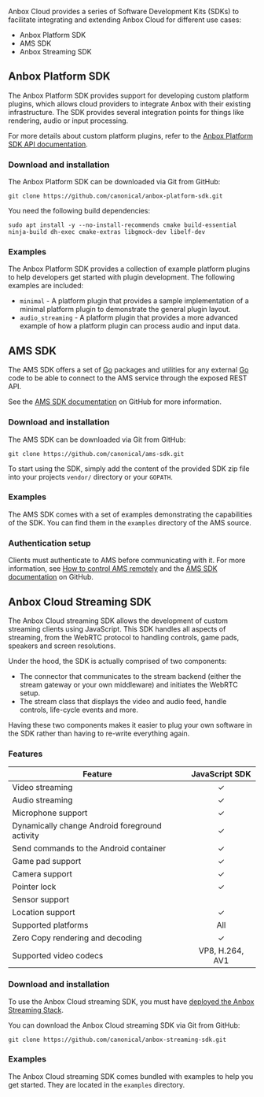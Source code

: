 Anbox Cloud provides a series of Software Development Kits (SDKs) to facilitate integrating and extending Anbox Cloud for different use cases:

- Anbox Platform SDK
- AMS SDK
- Anbox Streaming SDK

## Anbox Platform SDK

The Anbox Platform SDK provides support for developing custom platform plugins, which allows cloud providers to integrate Anbox with their existing infrastructure. The SDK provides several integration points for things like rendering, audio or input processing.

For more details about custom platform plugins, refer to the [Anbox Platform SDK API documentation](https://canonical.github.io/anbox-cloud.github.com/latest/anbox-platform-sdk/).

### Download and installation

The Anbox Platform SDK can be downloaded via Git from GitHub:

    git clone https://github.com/canonical/anbox-platform-sdk.git

You need the following build dependencies:

    sudo apt install -y --no-install-recommends cmake build-essential ninja-build dh-exec cmake-extras libgmock-dev libelf-dev

### Examples

The Anbox Platform SDK provides a collection of example platform plugins to help developers get started with plugin development. The following examples are included:

* `minimal` - A platform plugin that provides a sample implementation of a minimal platform plugin to demonstrate the general plugin layout.
* `audio_streaming` - A platform plugin that provides a more advanced example of how a platform plugin can process audio and input data.

## AMS SDK

The AMS SDK offers a set of [Go](https://golang.org/) packages and utilities for any external [Go](https://golang.org/) code to be able to connect to the AMS service through the exposed REST API.

See the [AMS SDK documentation](https://github.com/canonical/ams-sdk) on GitHub for more information.

### Download and installation

The AMS SDK can be downloaded via Git from GitHub:

    git clone https://github.com/canonical/ams-sdk.git

To start using the SDK, simply add the content of the provided SDK zip file into your projects `vendor/` directory or your `GOPATH`.

### Examples

The AMS SDK comes with a set of examples demonstrating the capabilities of the SDK. You can find them in the `examples` directory of the AMS source.

### Authentication setup

Clients must authenticate to AMS before communicating with it. For more information, see [How to control AMS remotely](https://discourse.ubuntu.com/t/managing-ams-access/17774) and the [AMS SDK documentation](https://github.com/canonical/ams-sdk) on GitHub.

## Anbox Cloud Streaming SDK

The Anbox Cloud streaming SDK allows the development of custom streaming clients using JavaScript. This SDK handles all aspects of streaming, from the WebRTC protocol to handling controls, game pads, speakers and screen resolutions.

Under the hood, the SDK is actually comprised of two components:

* The connector that communicates to the stream backend (either the stream gateway or your own middleware) and initiates the WebRTC setup.
* The stream class that displays the video and audio feed, handle controls, life-cycle events and more.

Having these two components makes it easier to plug your own software in the SDK rather than having to re-write everything again.

### Features

| Feature                                          | JavaScript SDK |
|--------------------------------------------------|:--------------:|
| Video streaming                                  |        ✓       |
| Audio streaming                                  |        ✓       |
| Microphone support                               |        ✓       |
| Dynamically change Android foreground activity   |        ✓       |
| Send commands to the Android container           |        ✓       |
| Game pad support                                 |        ✓       |
| Camera support                                   |        ✓       |
| Pointer lock                                     |        ✓       |
| Sensor support                                   |                 |
| Location support                                 |        ✓       |
| Supported platforms                              |       All       |
| Zero Copy rendering and decoding                 |        ✓       |
| Supported video codecs                           | VP8, H.264, AV1 |

### Download and installation

To use the Anbox Cloud streaming SDK, you must have [deployed the Anbox Streaming Stack](https://discourse.ubuntu.com/t/installation-quickstart/17744).

You can download the Anbox Cloud streaming SDK via Git from GitHub:

    git clone https://github.com/canonical/anbox-streaming-sdk.git

### Examples

The Anbox Cloud streaming SDK comes bundled with examples to help you get started. They are located in the `examples` directory.
